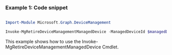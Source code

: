 ### Example 1: Code snippet

```powershell

Import-Module Microsoft.Graph.DeviceManagement

Invoke-MgRetireDeviceManagementManagedDevice -ManagedDeviceId $managedDeviceId

```
This example shows how to use the Invoke-MgRetireDeviceManagementManagedDevice Cmdlet.

